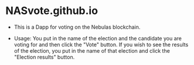 # NASvote.github.io

* This is a Dapp for voting on the Nebulas blockchain.

* Usage: You put in the name of the election and the candidate you are voting for and then click the "Vote" button. If you wish to see the results of the election, you put in the name of that election and click the "Election results" button.
